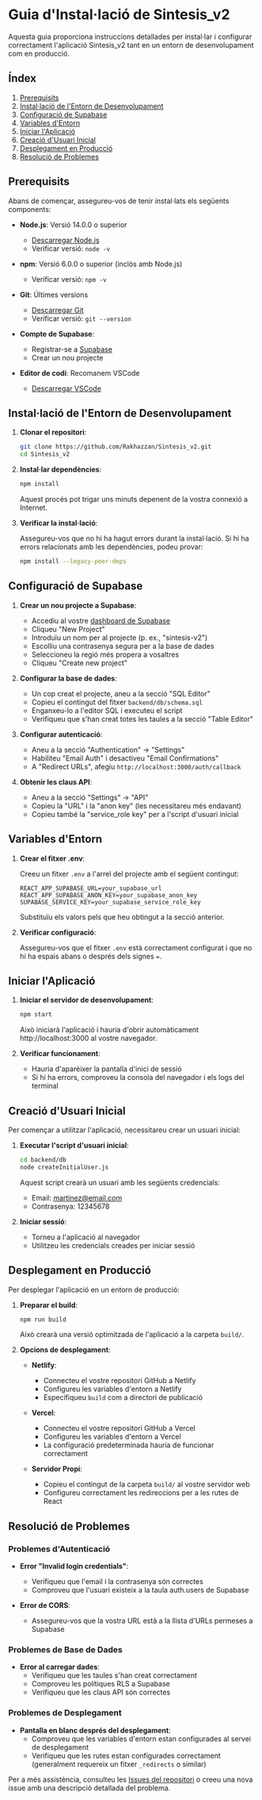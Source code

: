 # Guia d'Instal·lació de Sintesis_v2

Aquesta guia proporciona instruccions detallades per instal·lar i configurar correctament l'aplicació Sintesis_v2 tant en un entorn de desenvolupament com en producció.

## Índex

1. [Prerequisits](#prerequisits)
2. [Instal·lació de l'Entorn de Desenvolupament](#installació-de-lentorn-de-desenvolupament)
3. [Configuració de Supabase](#configuració-de-supabase)
4. [Variables d'Entorn](#variables-dentorn)
5. [Iniciar l'Aplicació](#iniciar-laplicació)
6. [Creació d'Usuari Inicial](#creació-dusuari-inicial)
7. [Desplegament en Producció](#desplegament-en-producció)
8. [Resolució de Problemes](#resolució-de-problemes)

## Prerequisits

Abans de començar, assegureu-vos de tenir instal·lats els següents components:

- **Node.js**: Versió 14.0.0 o superior
  - [Descarregar Node.js](https://nodejs.org/)
  - Verificar versió: `node -v`

- **npm**: Versió 6.0.0 o superior (inclòs amb Node.js)
  - Verificar versió: `npm -v`

- **Git**: Últimes versions
  - [Descarregar Git](https://git-scm.com/)
  - Verificar versió: `git --version`

- **Compte de Supabase**:
  - Registrar-se a [Supabase](https://supabase.com)
  - Crear un nou projecte

- **Editor de codi**: Recomanem VSCode
  - [Descarregar VSCode](https://code.visualstudio.com/)

## Instal·lació de l'Entorn de Desenvolupament

1. **Clonar el repositori**:

   ```bash
   git clone https://github.com/Rakhazzan/Sintesis_v2.git
   cd Sintesis_v2
   ```

2. **Instal·lar dependències**:

   ```bash
   npm install
   ```

   Aquest procés pot trigar uns minuts depenent de la vostra connexió a Internet.

3. **Verificar la instal·lació**:

   Assegureu-vos que no hi ha hagut errors durant la instal·lació. Si hi ha errors relacionats amb les dependències, podeu provar:

   ```bash
   npm install --legacy-peer-deps
   ```

## Configuració de Supabase

1. **Crear un nou projecte a Supabase**:
   - Accediu al vostre [dashboard de Supabase](https://app.supabase.io)
   - Cliqueu "New Project"
   - Introduïu un nom per al projecte (p. ex., "sintesis-v2")
   - Escolliu una contrasenya segura per a la base de dades
   - Seleccioneu la regió més propera a vosaltres
   - Cliqueu "Create new project"

2. **Configurar la base de dades**:
   - Un cop creat el projecte, aneu a la secció "SQL Editor"
   - Copieu el contingut del fitxer `backend/db/schema.sql`
   - Enganxeu-lo a l'editor SQL i executeu el script
   - Verifiqueu que s'han creat totes les taules a la secció "Table Editor"

3. **Configurar autenticació**:
   - Aneu a la secció "Authentication" -> "Settings"
   - Habiliteu "Email Auth" i desactiveu "Email Confirmations"
   - A "Redirect URLs", afegiu `http://localhost:3000/auth/callback`

4. **Obtenir les claus API**:
   - Aneu a la secció "Settings" -> "API"
   - Copieu la "URL" i la "anon key" (les necessitareu més endavant)
   - Copieu també la "service_role key" per a l'script d'usuari inicial

## Variables d'Entorn

1. **Crear el fitxer .env**:
   
   Creeu un fitxer `.env` a l'arrel del projecte amb el següent contingut:

   ```
   REACT_APP_SUPABASE_URL=your_supabase_url
   REACT_APP_SUPABASE_ANON_KEY=your_supabase_anon_key
   SUPABASE_SERVICE_KEY=your_supabase_service_role_key
   ```

   Substituïu els valors pels que heu obtingut a la secció anterior.

2. **Verificar configuració**:
   
   Assegureu-vos que el fitxer `.env` està correctament configurat i que no hi ha espais abans o després dels signes `=`.

## Iniciar l'Aplicació

1. **Iniciar el servidor de desenvolupament**:

   ```bash
   npm start
   ```

   Això iniciarà l'aplicació i hauria d'obrir automàticament http://localhost:3000 al vostre navegador.

2. **Verificar funcionament**:
   - Hauria d'aparèixer la pantalla d'inici de sessió
   - Si hi ha errors, comproveu la consola del navegador i els logs del terminal

## Creació d'Usuari Inicial

Per començar a utilitzar l'aplicació, necessitareu crear un usuari inicial:

1. **Executar l'script d'usuari inicial**:

   ```bash
   cd backend/db
   node createInitialUser.js
   ```

   Aquest script crearà un usuari amb les següents credencials:
   - Email: martinez@email.com
   - Contrasenya: 12345678

2. **Iniciar sessió**:
   - Torneu a l'aplicació al navegador
   - Utilitzeu les credencials creades per iniciar sessió

## Desplegament en Producció

Per desplegar l'aplicació en un entorn de producció:

1. **Preparar el build**:

   ```bash
   npm run build
   ```

   Això crearà una versió optimitzada de l'aplicació a la carpeta `build/`.

2. **Opcions de desplegament**:

   - **Netlify**:
     - Connecteu el vostre repositori GitHub a Netlify
     - Configureu les variables d'entorn a Netlify
     - Especifiqueu `build` com a directori de publicació

   - **Vercel**:
     - Connecteu el vostre repositori GitHub a Vercel
     - Configureu les variables d'entorn a Vercel
     - La configuració predeterminada hauria de funcionar correctament

   - **Servidor Propi**:
     - Copieu el contingut de la carpeta `build/` al vostre servidor web
     - Configureu correctament les redireccions per a les rutes de React

## Resolució de Problemes

### Problemes d'Autenticació

- **Error "Invalid login credentials"**:
  - Verifiqueu que l'email i la contrasenya són correctes
  - Comproveu que l'usuari existeix a la taula auth.users de Supabase

- **Error de CORS**:
  - Assegureu-vos que la vostra URL està a la llista d'URLs permeses a Supabase

### Problemes de Base de Dades

- **Error al carregar dades**:
  - Verifiqueu que les taules s'han creat correctament
  - Comproveu les polítiques RLS a Supabase
  - Verifiqueu que les claus API són correctes

### Problemes de Desplegament

- **Pantalla en blanc després del desplegament**:
  - Comproveu que les variables d'entorn estan configurades al servei de desplegament
  - Verifiqueu que les rutes estan configurades correctament (generalment requereix un fitxer `_redirects` o similar)

Per a més assistència, consulteu les [Issues del repositori](https://github.com/Rakhazzan/Sintesis_v2/issues) o creeu una nova issue amb una descripció detallada del problema.
